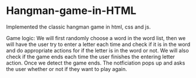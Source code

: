 # Hangman-game-in-HTML

Implemented the classic hangman game in html, css and js.

Game logic: We will first randomly choose a word in the word list, then we will have the user try to enter a letter each time and check if it is in the word and do appropriate actions for if the letter is in the word or not. We will also check if the game ends each time the user finishes the entering letter action. Once we detect the game ends. The notficiation pops up and asks the user whether or not if they want to play again.
